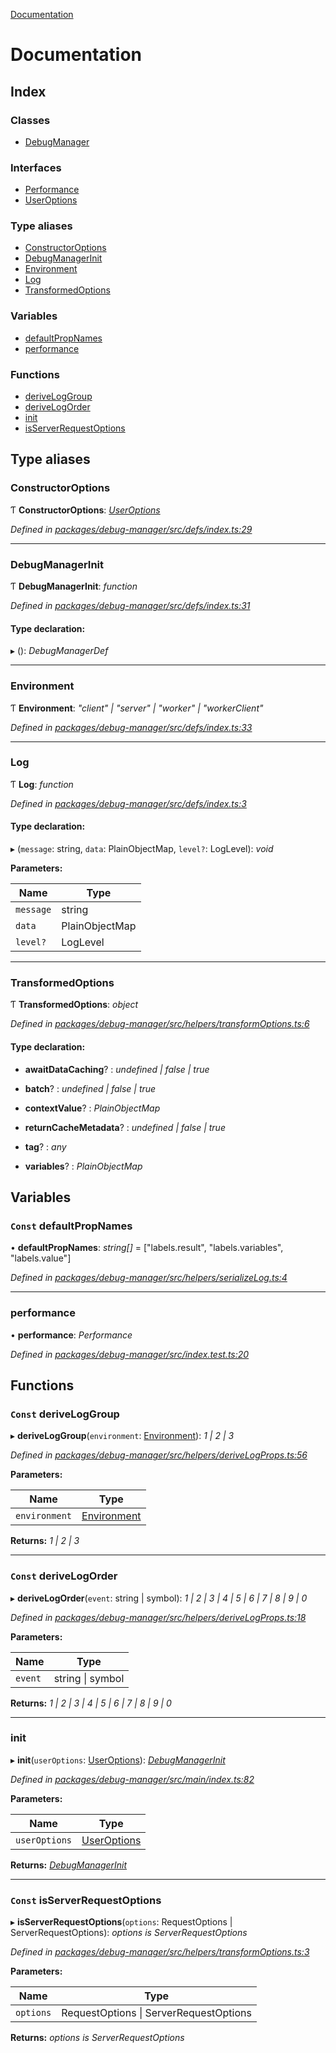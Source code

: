 [Documentation](README.md)

# Documentation

## Index

### Classes

* [DebugManager](classes/debugmanager.md)

### Interfaces

* [Performance](interfaces/performance.md)
* [UserOptions](interfaces/useroptions.md)

### Type aliases

* [ConstructorOptions](README.md#constructoroptions)
* [DebugManagerInit](README.md#debugmanagerinit)
* [Environment](README.md#environment)
* [Log](README.md#log)
* [TransformedOptions](README.md#transformedoptions)

### Variables

* [defaultPropNames](README.md#const-defaultpropnames)
* [performance](README.md#performance)

### Functions

* [deriveLogGroup](README.md#const-deriveloggroup)
* [deriveLogOrder](README.md#const-derivelogorder)
* [init](README.md#init)
* [isServerRequestOptions](README.md#const-isserverrequestoptions)

## Type aliases

###  ConstructorOptions

Ƭ **ConstructorOptions**: *[UserOptions](interfaces/useroptions.md)*

*Defined in [packages/debug-manager/src/defs/index.ts:29](https://github.com/badbatch/graphql-box/blob/be6f26db/packages/debug-manager/src/defs/index.ts#L29)*

___

###  DebugManagerInit

Ƭ **DebugManagerInit**: *function*

*Defined in [packages/debug-manager/src/defs/index.ts:31](https://github.com/badbatch/graphql-box/blob/be6f26db/packages/debug-manager/src/defs/index.ts#L31)*

#### Type declaration:

▸ (): *DebugManagerDef*

___

###  Environment

Ƭ **Environment**: *"client" | "server" | "worker" | "workerClient"*

*Defined in [packages/debug-manager/src/defs/index.ts:33](https://github.com/badbatch/graphql-box/blob/be6f26db/packages/debug-manager/src/defs/index.ts#L33)*

___

###  Log

Ƭ **Log**: *function*

*Defined in [packages/debug-manager/src/defs/index.ts:3](https://github.com/badbatch/graphql-box/blob/be6f26db/packages/debug-manager/src/defs/index.ts#L3)*

#### Type declaration:

▸ (`message`: string, `data`: PlainObjectMap, `level?`: LogLevel): *void*

**Parameters:**

Name | Type |
------ | ------ |
`message` | string |
`data` | PlainObjectMap |
`level?` | LogLevel |

___

###  TransformedOptions

Ƭ **TransformedOptions**: *object*

*Defined in [packages/debug-manager/src/helpers/transformOptions.ts:6](https://github.com/badbatch/graphql-box/blob/be6f26db/packages/debug-manager/src/helpers/transformOptions.ts#L6)*

#### Type declaration:

* **awaitDataCaching**? : *undefined | false | true*

* **batch**? : *undefined | false | true*

* **contextValue**? : *PlainObjectMap*

* **returnCacheMetadata**? : *undefined | false | true*

* **tag**? : *any*

* **variables**? : *PlainObjectMap*

## Variables

### `Const` defaultPropNames

• **defaultPropNames**: *string[]* = ["labels.result", "labels.variables", "labels.value"]

*Defined in [packages/debug-manager/src/helpers/serializeLog.ts:4](https://github.com/badbatch/graphql-box/blob/be6f26db/packages/debug-manager/src/helpers/serializeLog.ts#L4)*

___

###  performance

• **performance**: *Performance*

*Defined in [packages/debug-manager/src/index.test.ts:20](https://github.com/badbatch/graphql-box/blob/be6f26db/packages/debug-manager/src/index.test.ts#L20)*

## Functions

### `Const` deriveLogGroup

▸ **deriveLogGroup**(`environment`: [Environment](README.md#environment)): *1 | 2 | 3*

*Defined in [packages/debug-manager/src/helpers/deriveLogProps.ts:56](https://github.com/badbatch/graphql-box/blob/be6f26db/packages/debug-manager/src/helpers/deriveLogProps.ts#L56)*

**Parameters:**

Name | Type |
------ | ------ |
`environment` | [Environment](README.md#environment) |

**Returns:** *1 | 2 | 3*

___

### `Const` deriveLogOrder

▸ **deriveLogOrder**(`event`: string | symbol): *1 | 2 | 3 | 4 | 5 | 6 | 7 | 8 | 9 | 0*

*Defined in [packages/debug-manager/src/helpers/deriveLogProps.ts:18](https://github.com/badbatch/graphql-box/blob/be6f26db/packages/debug-manager/src/helpers/deriveLogProps.ts#L18)*

**Parameters:**

Name | Type |
------ | ------ |
`event` | string &#124; symbol |

**Returns:** *1 | 2 | 3 | 4 | 5 | 6 | 7 | 8 | 9 | 0*

___

###  init

▸ **init**(`userOptions`: [UserOptions](interfaces/useroptions.md)): *[DebugManagerInit](README.md#debugmanagerinit)*

*Defined in [packages/debug-manager/src/main/index.ts:82](https://github.com/badbatch/graphql-box/blob/be6f26db/packages/debug-manager/src/main/index.ts#L82)*

**Parameters:**

Name | Type |
------ | ------ |
`userOptions` | [UserOptions](interfaces/useroptions.md) |

**Returns:** *[DebugManagerInit](README.md#debugmanagerinit)*

___

### `Const` isServerRequestOptions

▸ **isServerRequestOptions**(`options`: RequestOptions | ServerRequestOptions): *options is ServerRequestOptions*

*Defined in [packages/debug-manager/src/helpers/transformOptions.ts:3](https://github.com/badbatch/graphql-box/blob/be6f26db/packages/debug-manager/src/helpers/transformOptions.ts#L3)*

**Parameters:**

Name | Type |
------ | ------ |
`options` | RequestOptions &#124; ServerRequestOptions |

**Returns:** *options is ServerRequestOptions*
